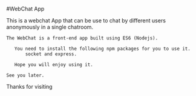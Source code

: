 
#WebChat App

 This is a webchat App that can be use to chat by different users anonymously in a single chatroom.

    The WebChat is a front-end app built using ES6 (Nodejs).

       You need to install the following npm packages for you to use it.
           socket and express.

       Hope you will enjoy using it.

    See you later.
  Thanks for visiting